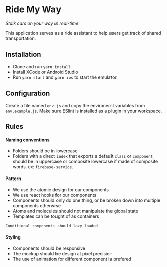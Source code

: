 # Ride My Way
<i>Stalk cars on your way in real-time</i>

This application serves as a ride assistant to help users get track of shared transportation.

## Installation
- Clone and run ```yarn install```
- Install XCode or Android Studio
- Run ```yarn start``` and ```yarn ios``` to start the emulator.

## Configuration
Create a file named `env.js` and copy the environemt variables from `env.example.js`.
Make sure ESlint is installed as a plugin in your workspace.

## Rules
#### Naming conventions
- Folders should be in lowercase
- Folders with a direct `index` that exports a default `class` or `component` should be in uppercase
or composite lowercase if made of composite words. ex: `firebase-service`.

#### Pattern
- We use the atomic design for our components
- We use react hooks for our components
- Components should only do one thing, or be broken down into multiple components otherwise
- Atoms and molecules should not manipulate the global state
- Templates can be tought of as containers

`Conditional components should lazy loaded`

#### Styling
- Components should be responsive
- The mockup should be design at pixel precision
- The use of animation for different component is prefered

